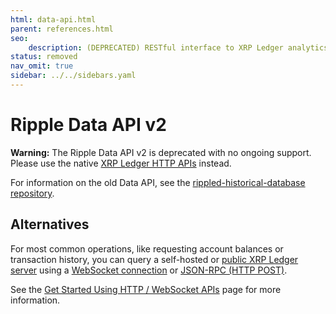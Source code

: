 ```yaml
---
html: data-api.html
parent: references.html
seo:
    description: (DEPRECATED) RESTful interface to XRP Ledger analytics and historical data.
status: removed
nav_omit: true
sidebar: ../../sidebars.yaml
---
```

# Ripple Data API v2

**Warning:** The Ripple Data API v2 is deprecated with no ongoing support. Please use the native [XRP Ledger HTTP APIs](http-websocket-apis/index.md) instead.

For information on the old Data API, see the [rippled-historical-database repository](https://github.com/ripple/rippled-historical-database).

## Alternatives

For most common operations, like requesting account balances or transaction history, you can query a self-hosted or [public XRP Ledger server](../tutorials/public-servers.md) using a [WebSocket connection](../tutorials/http-websocket-apis/build-apps/get-started.md#websocket-api) or [JSON-RPC (HTTP POST)](../tutorials/http-websocket-apis/build-apps/get-started.md#json-rpc).

See the [Get Started Using HTTP / WebSocket APIs](../tutorials/http-websocket-apis/build-apps/get-started.md) page for more information.
